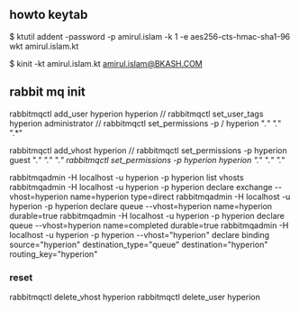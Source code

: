 ## howto keytab

$ ktutil
addent -password -p amirul.islam -k 1 -e aes256-cts-hmac-sha1-96
wkt amirul.islam.kt

$ kinit -kt amirul.islam.kt amirul.islam@BKASH.COM


## rabbit mq init

rabbitmqctl add_user hyperion hyperion
// rabbitmqctl set_user_tags hyperion administrator
// rabbitmqctl set_permissions -p / hyperion ".*" ".*" ".*"

rabbitmqctl add_vhost hyperion
// rabbitmqctl set_permissions -p hyperion guest ".*" ".*" ".*"
rabbitmqctl set_permissions -p hyperion hyperion ".*" ".*" ".*"

rabbitmqadmin -H localhost -u hyperion -p hyperion list vhosts
rabbitmqadmin -H localhost -u hyperion -p hyperion declare exchange --vhost=hyperion name=hyperion type=direct
rabbitmqadmin -H localhost -u hyperion -p hyperion declare queue --vhost=hyperion name=hyperion durable=true
rabbitmqadmin -H localhost -u hyperion -p hyperion declare queue --vhost=hyperion name=completed durable=true
rabbitmqadmin -H localhost -u hyperion -p hyperion --vhost="hyperion" declare binding source="hyperion" destination_type="queue" destination="hyperion" routing_key="hyperion"


### reset
rabbitmqctl delete_vhost hyperion
rabbitmqctl delete_user hyperion
